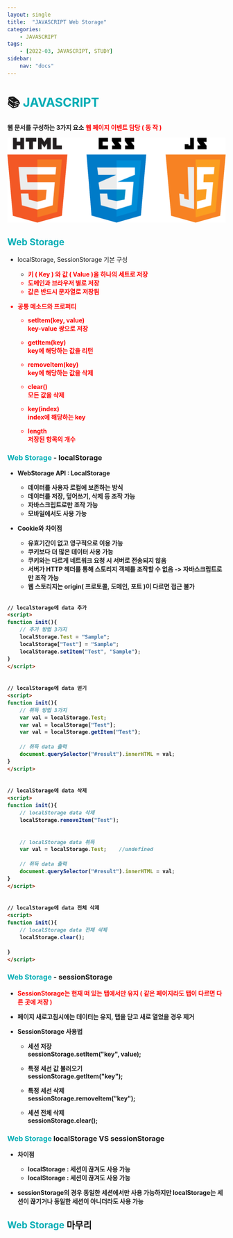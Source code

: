 ```yaml
---
layout: single
title:  "JAVASCRIPT Web Storage"
categories: 
    - JAVASCRIPT
tags: 
    - [2022-03, JAVASCRIPT, STUDY]
sidebar:
    nav: "docs"
---
```


# 📚 <a style="color:#00adb5">JAVASCRIPT</a>
<b>웹 문서를 구성하는 3가지 요소</b>
<a style="color:red"><b>웹 페이지 이벤트 담당 ( 동 작 )</b></a><br>
<p align="center"><img src="./../../images/hcj.png"></p>

## <a style="color:#00adb5">Web Storage</a>
- localStorage, SessionStorage 기본 구성
    - <a style="color:red"><strong>키 ( Key ) 와 값 ( Value )을 하나의 세트로 저장
    - 도메인과 브라우저 별로 저장
    - 값은 반드시 문자열로 저장됨

- 공통 메소드와 프로퍼티
    - <strong>setItem(key, value)</strong><br>
    key-value 쌍으로 저장

    - <strong>getItem(key)</strong><br>
    key에 해당하는 값을 리턴

    - <strong>removeItem(key)</strong><br>
    key에 해당하는 값을 삭제

    - <strong>clear()</strong><br>
    모든 값을 삭제

    - <strong>key(index)</strong><br>
    index에 해당하는 key

    - <strong>length</strong><br>
    저장된 항목의 개수


### <a style="color:#00adb5">Web Storage</a> - localStorage
- WebStorage API : LocalStorage
    - 데이터를 사용자 로컬에 보존하는 방식
    - 데이터를 저장, 덮어쓰기, 삭제 등 조작 가능
    - 자바스크립트로만 조작 가능
    - 모바일에서도 사용 가능

- Cookie와 차이점
    - 유효기간이 없고 영구적으로 이용 가능
    - 쿠키보다 더 많은 데이터 사용 가능
    - 쿠키와는 다르게 네트워크 요청 시 서버로 전송되지 않음
    - 서버가 HTTP 헤더를 통해 스토리지 객체를 조작할 수 없음 -> 자바스크립트로만 조작 가능
    - 웹 스토리지는 origin( 프로토콜, 도메인, 포트 )이 다르면 접근 불가

```html

// localStorage에 data 추가
<script>
function init(){
    // 추가 방법 3가지
    localStorage.Test = "Sample";
    localStorage["Test"] = "Sample";
    localStorage.setItem("Test", "Sample");
}
</script>


// localStorage에 data 얻기
<script>
function init(){
    // 취득 방법 3가지
    var val = localStorage.Test;
    var val = localStorage["Test"];
    var val = localStorage.getItem("Test");

    // 취득 data 출력
    document.querySelector("#result").innerHTML = val;
}
</script>


// localStorage에 data 삭제
<script>
function init(){
    // localStorage data 삭제
    localStorage.removeItem("Test");


    // localStorage data 취득
    var val = localStorage.Test;    //undefined

    // 취득 data 출력
    document.querySelector("#result").innerHTML = val;
}
</script>


// localStorage에 data 전체 삭제
<script>
function init(){
    // localStorage data 전체 삭제
    localStorage.clear();

}
</script>
```


### <a style="color:#00adb5">Web Storage</a> - sessionStorage
- <a style="color:red"><strong>SessionStorage는 현재 떠 있는 탭에서만 유지 ( 같은 페이지라도 탭이 다르면 다른 곳에 저장 )</strong></a>
- 페이지 새로고침시에는 데이터는 유지, 탭을 닫고 새로 열었을 경우 제거

- SessionStorage 사용법
    - <strong>세션 저장</strong><br>
    sessionStorage.setItem("key", value);

    - <strong>특정 세선 값 불러오기</strong><br>
    sessionStorage.getItem("key");

    - <strong>특정 세선 삭제</strong><br>
    sessionStorage.removeItem("key");

    - <strong>세션 전체 삭제</strong><br>
    sessionStorage.clear();

### <a style="color:#00adb5">Web Storage</a> localStorage VS sessionStorage
- 차이점
    - localStorage : 세션이 끊겨도 사용 가능
    - localStorage : 세션이 끊겨도 사용 가능

- sessionStorage의 경우 동일한 세션에서만 사용 가능하지만 localStorage는 세션이 끊기거나 동일한 세션이 아니더라도 사용 가능



## <a style="color:#00adb5">Web Storage</a> 마무리
